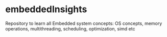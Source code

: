 # embeddedInsights
Repository to learn all Embedded system concepts:
OS concepts, memory operations, multithreading, scheduling, optimization, simd etc 
